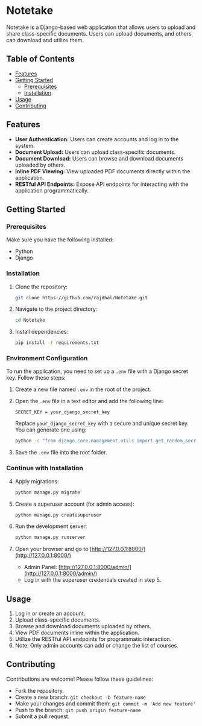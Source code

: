 # Notetake

Notetake is a Django-based web application that allows users to upload and share class-specific documents. Users can upload documents, and others can download and utilize them.

## Table of Contents

- [Features](#features)
- [Getting Started](#getting-started)
  - [Prerequisites](#prerequisites)
  - [Installation](#installation)
- [Usage](#usage)
- [Contributing](#contributing)

## Features

- **User Authentication:** Users can create accounts and log in to the system.
- **Document Upload:** Users can upload class-specific documents.
- **Document Download:** Users can browse and download documents uploaded by others.
- **Inline PDF Viewing:** View uploaded PDF documents directly within the application.
- **RESTful API Endpoints:** Expose API endpoints for interacting with the application programmatically.

## Getting Started

### Prerequisites

Make sure you have the following installed:

- Python
- Django

### Installation

1. Clone the repository:

   ```bash
   git clone https://github.com/rajdhal/Notetake.git
   ```

2. Navigate to the project directory:

   ```bash
   cd Notetake
   ```

3. Install dependencies:

   ```bash
   pip install -r requirements.txt
   ```

### Environment Configuration

To run the application, you need to set up a `.env` file with a Django secret key. Follow these steps:

1. Create a new file named `.env` in the root of the project.

2. Open the `.env` file in a text editor and add the following line:

   ```plaintext
   SECRET_KEY = your_django_secret_key
   ```

   Replace `your_django_secret_key` with a secure and unique secret key. You can generate one using:

   ```bash
   python -c "from django.core.management.utils import get_random_secret_key; print(get_random_secret_key())"
   ```

3. Save the `.env` file into the root folder.

### Continue with Installation

4. Apply migrations:

   ```bash
   python manage.py migrate
   ```

5. Create a superuser account (for admin access):

   ```bash
   python manage.py createsuperuser
   ```

6. Run the development server:

   ```bash
   python manage.py runserver
   ```

7. Open your browser and go to [http://127.0.0.1:8000/](http://127.0.0.1:8000/)

   - Admin Panel: [http://127.0.0.1:8000/admin/](http://127.0.0.1:8000/admin/)
   - Log in with the superuser credentials created in step 5.

## Usage

1. Log in or create an account.
2. Upload class-specific documents.
3. Browse and download documents uploaded by others.
4. View PDF documents inline within the application.
5. Utilize the RESTful API endpoints for programmatic interaction.
6. Note: Only admin accounts can add or change the list of courses.

## Contributing

Contributions are welcome! Please follow these guidelines:

- Fork the repository.
- Create a new branch: `git checkout -b feature-name`
- Make your changes and commit them: `git commit -m 'Add new feature'`
- Push to the branch: `git push origin feature-name`
- Submit a pull request.
